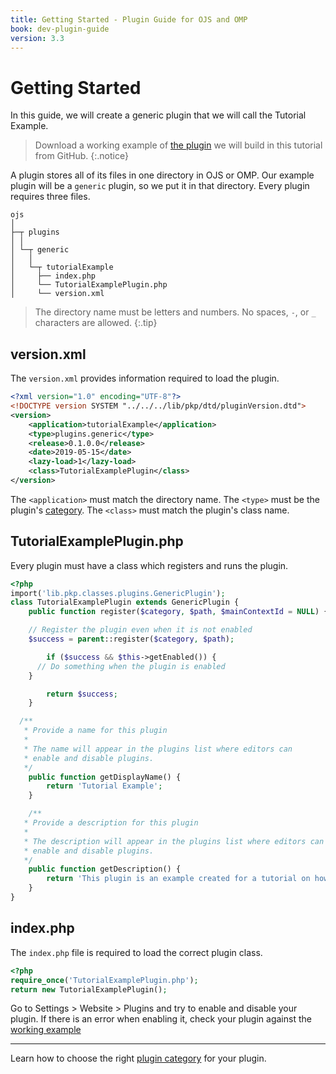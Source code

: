 ```yaml
---
title: Getting Started - Plugin Guide for OJS and OMP
book: dev-plugin-guide
version: 3.3
---
```


# Getting Started

In this guide, we will create a generic plugin that we will call the Tutorial Example.

> Download a working example of [the plugin](https://github.com/pkp/tutorialExample/tree/stable-3_3_0) we will build in this tutorial from GitHub.
{:.notice}

A plugin stores all of its files in one directory in OJS or OMP. Our example plugin will be a `generic` plugin, so we put it in that directory. Every plugin requires three files.

```
ojs
│
├─┬ plugins
│ │
│ └─┬ generic
│   │
│   └─┬ tutorialExample
│     ├── index.php
│     └── TutorialExamplePlugin.php
│     └── version.xml
```

> The directory name must be letters and numbers. No spaces, `-`, or `_` characters are allowed.
{:.tip}

## version.xml

The `version.xml` provides information required to load the plugin.

```xml
<?xml version="1.0" encoding="UTF-8"?>
<!DOCTYPE version SYSTEM "../../../lib/pkp/dtd/pluginVersion.dtd">
<version>
	<application>tutorialExample</application>
	<type>plugins.generic</type>
	<release>0.1.0.0</release>
	<date>2019-05-15</date>
	<lazy-load>1</lazy-load>
	<class>TutorialExamplePlugin</class>
</version>
```

The `<application>` must match the directory name. The `<type>` must be the plugin's [category](./categories). The `<class>` must match the plugin's class name.

## TutorialExamplePlugin.php

Every plugin must have a class which registers and runs the plugin.

```php
<?php
import('lib.pkp.classes.plugins.GenericPlugin');
class TutorialExamplePlugin extends GenericPlugin {
	public function register($category, $path, $mainContextId = NULL) {

    // Register the plugin even when it is not enabled
    $success = parent::register($category, $path);

		if ($success && $this->getEnabled()) {
      // Do something when the plugin is enabled
    }

		return $success;
	}

  /**
   * Provide a name for this plugin
   *
   * The name will appear in the plugins list where editors can
   * enable and disable plugins.
   */
	public function getDisplayName() {
		return 'Tutorial Example';
	}

	/**
   * Provide a description for this plugin
   *
   * The description will appear in the plugins list where editors can
   * enable and disable plugins.
   */
	public function getDescription() {
		return 'This plugin is an example created for a tutorial on how to create a plugin.';
	}
}
```

## index.php

The `index.php` file is required to load the correct plugin class.

```php
<?php
require_once('TutorialExamplePlugin.php');
return new TutorialExamplePlugin();
```

Go to Settings > Website > Plugins and try to enable and disable your plugin. If there is an error when enabling it, check your plugin against the [working example](https://github.com/pkp/tutorialExample)

---

Learn how to choose the right [plugin category](./categories) for your plugin.
